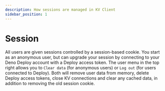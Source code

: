```yaml
---
description: How sessions are managed in KV Client
sidebar_position: 1
---
```


# Session

All users are given sessions controlled by a session-based cookie. You start as
an anonymous user, but can upgrade your session by connecting to your Deno
Deploy account with a Deploy access token. The user menu in the top right allows
you to `Clear data` (for anonymous users) or `Log out` (for users connected to
Deploy). Both will remove user data from memory, delete Deploy access tokens,
close KV connections and clear any cached data, in addition to removing the old
session cookie.
